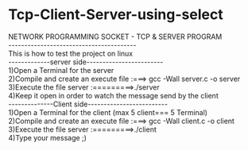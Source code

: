 # Tcp-Client-Server-using-select
 NETWORK PROGRAMMING SOCKET - TCP &amp; SERVER PROGRAM<br>
----------------------------------------<br>
This is how to test the project on linux <br>
-------------server side------------------------<br>
1)Open a Terminal for the server<br>
2)Compile and create an execute file :===> gcc -Wall server.c -o server<br>
3)Execute the file server :=========>./server<br>
4)Keep it open in order to watch the message send by the client<br> 
--------------Client side-------------------------<br>
1)Open a Terminal for the client (max 5 client=== 5 Terminal)<br>
2)Compile and create an execute file :===> gcc -Wall client.c -o client<br>
3)Execute the file server :=========>./client<br>
4)Type your message ;)<br>
